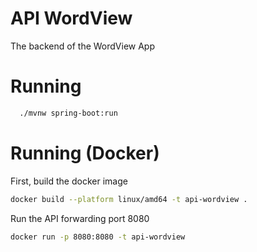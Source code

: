 # API WordView
The backend of the WordView App

# Running
```sh
  ./mvnw spring-boot:run
```

# Running (Docker)
First, build the docker image
```sh
docker build --platform linux/amd64 -t api-wordview .
```

Run the API forwarding port 8080
```sh
docker run -p 8080:8080 -t api-wordview
```
